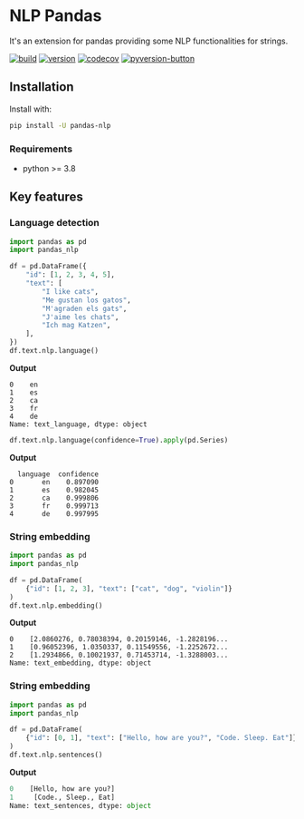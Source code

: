 # NLP Pandas

It's an extension for pandas providing some NLP functionalities for strings.

[![build](https://github.com/jaume-ferrarons/pandas-nlp/actions/workflows/push-event.yml/badge.svg?branch=master)](https://github.com/jaume-ferrarons/pandas-nlp/actions/workflows/push-event.yml)
[![version](https://img.shields.io/pypi/v/pandas_nlp?logo=pypi&logoColor=white)](https://pypi.org/project/pandas-nlp/)
[![codecov](https://codecov.io/gh/jaume-ferrarons/pandas-nlp/branch/master/graph/badge.svg?token=UQUSYGANFQ)](https://codecov.io/gh/jaume-ferrarons/pandas-nlp)
[![pyversion-button](https://img.shields.io/pypi/pyversions/pandas_nlp.svg)](https://pypi.org/project/pandas-nlp/)
## Installation

Install with:
```bash
pip install -U pandas-nlp
```

### Requirements 
- python >= 3.8

## Key features

### Language detection
```python
import pandas as pd
import pandas_nlp

df = pd.DataFrame({
    "id": [1, 2, 3, 4, 5],
    "text": [
        "I like cats",
        "Me gustan los gatos",
        "M'agraden els gats",
        "J'aime les chats",
        "Ich mag Katzen",
    ],
})
df.text.nlp.language()
```
**Output**
```
0    en
1    es
2    ca
3    fr
4    de
Name: text_language, dtype: object
```
```python
df.text.nlp.language(confidence=True).apply(pd.Series)
```
**Output**
```
  language  confidence
0       en    0.897090
1       es    0.982045
2       ca    0.999806
3       fr    0.999713
4       de    0.997995
```

### String embedding
```python
import pandas as pd
import pandas_nlp

df = pd.DataFrame(
    {"id": [1, 2, 3], "text": ["cat", "dog", "violin"]}
)
df.text.nlp.embedding()
```
**Output**
```
0    [2.0860276, 0.78038394, 0.20159146, -1.2828196...
1    [0.96052396, 1.0350337, 0.11549556, -1.2252672...
2    [1.2934866, 0.10021937, 0.71453714, -1.3288003...
Name: text_embedding, dtype: object
```

### String embedding
```python
import pandas as pd
import pandas_nlp

df = pd.DataFrame(
    {"id": [0, 1], "text": ["Hello, how are you?", "Code. Sleep. Eat"]}
)
df.text.nlp.sentences()
```
**Output**
```python
0    [Hello, how are you?]
1     [Code., Sleep., Eat]
Name: text_sentences, dtype: object
```